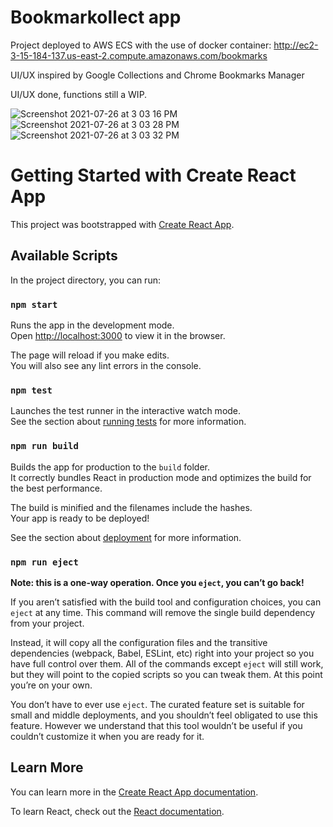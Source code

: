 # Bookmarkollect app

Project deployed to AWS ECS with the use of docker container: http://ec2-3-15-184-137.us-east-2.compute.amazonaws.com/bookmarks

UI/UX inspired by Google Collections and Chrome Bookmarks Manager

UI/UX done, functions still a WIP.


![Screenshot 2021-07-26 at 3 03 16 PM](https://user-images.githubusercontent.com/71374506/126947795-120cceab-ecda-436f-acd4-4f2614dab8df.png)
![Screenshot 2021-07-26 at 3 03 28 PM](https://user-images.githubusercontent.com/71374506/126947810-b394df9b-415f-49fd-a8b8-21630b5131cd.png)
![Screenshot 2021-07-26 at 3 03 32 PM](https://user-images.githubusercontent.com/71374506/126947808-9ce26ba9-fca9-4836-9cd8-0663e3302fb8.png)



# Getting Started with Create React App

This project was bootstrapped with [Create React App](https://github.com/facebook/create-react-app).

## Available Scripts

In the project directory, you can run:

### `npm start`

Runs the app in the development mode.\
Open [http://localhost:3000](http://localhost:3000) to view it in the browser.

The page will reload if you make edits.\
You will also see any lint errors in the console.

### `npm test`

Launches the test runner in the interactive watch mode.\
See the section about [running tests](https://facebook.github.io/create-react-app/docs/running-tests) for more information.

### `npm run build`

Builds the app for production to the `build` folder.\
It correctly bundles React in production mode and optimizes the build for the best performance.

The build is minified and the filenames include the hashes.\
Your app is ready to be deployed!

See the section about [deployment](https://facebook.github.io/create-react-app/docs/deployment) for more information.

### `npm run eject`

**Note: this is a one-way operation. Once you `eject`, you can’t go back!**

If you aren’t satisfied with the build tool and configuration choices, you can `eject` at any time. This command will remove the single build dependency from your project.

Instead, it will copy all the configuration files and the transitive dependencies (webpack, Babel, ESLint, etc) right into your project so you have full control over them. All of the commands except `eject` will still work, but they will point to the copied scripts so you can tweak them. At this point you’re on your own.

You don’t have to ever use `eject`. The curated feature set is suitable for small and middle deployments, and you shouldn’t feel obligated to use this feature. However we understand that this tool wouldn’t be useful if you couldn’t customize it when you are ready for it.

## Learn More

You can learn more in the [Create React App documentation](https://facebook.github.io/create-react-app/docs/getting-started).

To learn React, check out the [React documentation](https://reactjs.org/).

